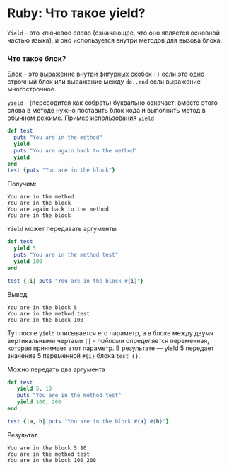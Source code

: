 # Ruby: Что такое yield?

`Yield` - это ключевое слово (означающее, что оно является основной частью языка), и оно используется внутри методов для вызова блока.

### Что такое блок?

Блок - это выражение внутри фигурных скобок `{}` если это одно строчный блок или выражение между `do..end` если выражение многострочное.

`yield` - (переводится как собрать) буквально означает: вместо этого слова в методе нужно поставить блок кода и выполнить метод в обычном режиме.
Пример использования `yield`

```rb
def test
  puts "You are in the method"
  yield
  puts "You are again back to the method"
  yield
end
test {puts "You are in the block"}
```

Получим:

```console
You are in the method
You are in the block
You are again back to the method
You are in the block
```

`Yield` может передавать аргументы

```rb
def test
  yield 5
  puts "You are in the method test"
  yield 100
end

test {|i| puts "You are in the block #{i}"}
```

Вывод:

```console
You are in the block 5
You are in the method test
You are in the block 100
```

Тут после `yield` описывается его параметр, а в блоке между двумя вертикальными чертами `||` - *пайпами* определяется переменная, которая принимает этот параметр. В результате — yield 5 передает значение 5 переменной `#{i}` блока `test {}`.

Можно передать два аргумента

```rb
def test
   yield 5, 10
   puts "You are in the method test"
   yield 100, 200
end

test {|a, b| puts "You are in the block #{a} #{b}"}
```

Результат

```console
You are in the block 5 10
You are in the method test
You are in the block 100 200
```